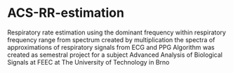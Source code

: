 # ACS-RR-estimation
Respiratory rate estimation using the dominant frequency within respiratory frequency range from spectrum created by multiplication the spectra of approximations of respiratory signals from ECG and PPG
Algorithm was created as semestral project for a subject Advanced Analysis of Biological Signals at FEEC at The University of Technology in Brno
